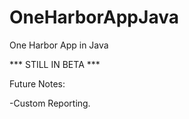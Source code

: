 # OneHarborAppJava
One Harbor App in Java

*** STILL IN BETA ***

Future Notes:

-Custom Reporting.
